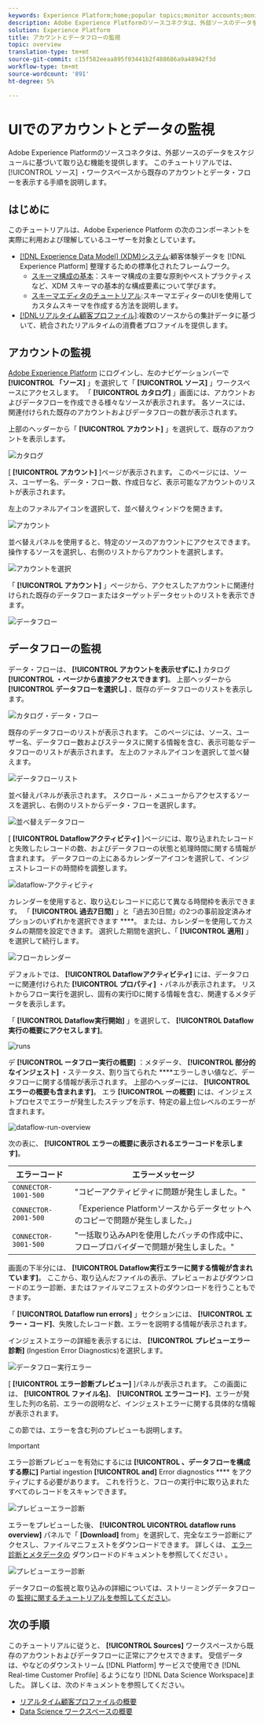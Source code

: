 ```yaml
---
keywords: Experience Platform;home;popular topics;monitor accounts;monitor dataflows;data flows
description: Adobe Experience Platformのソースコネクタは、外部ソースのデータをスケジュールに基づいて取り込む機能を提供します。 このチュートリアルでは、ソース・ワークスペースから既存のアカウントとデータ・フローを表示する手順を説明します。
solution: Experience Platform
title: アカウントとデータフローの監視
topic: overview
translation-type: tm+mt
source-git-commit: c15f582eeaa895f03441b2f488686a9a48942f3d
workflow-type: tm+mt
source-wordcount: '891'
ht-degree: 5%

---
```



# UIでのアカウントとデータの監視

Adobe Experience Platformのソースコネクタは、外部ソースのデータをスケジュールに基づいて取り込む機能を提供します。 このチュートリアルでは、 [!UICONTROL ソース] ・ワークスペースから既存のアカウントとデータ・フローを表示する手順を説明します。

## はじめに

このチュートリアルは、Adobe Experience Platform の次のコンポーネントを実際に利用および理解しているユーザーを対象としています。

- [[!DNL Experience Data Model] (XDM)システム](../../../xdm/home.md):顧客体験データを [!DNL Experience Platform] 整理するための標準化されたフレームワーク。
   - [スキーマ構成の基本](../../../xdm/schema/composition.md)：スキーマ構成の主要な原則やベストプラクティスなど、XDM スキーマの基本的な構成要素について学びます。
   - [スキーマエディタのチュートリアル](../../../xdm/tutorials/create-schema-ui.md):スキーマエディターのUIを使用してカスタムスキーマを作成する方法を説明します。
- [[!DNLリアルタイム顧客プロファイル]](../../../profile/home.md):複数のソースからの集計データに基づいて、統合されたリアルタイムの消費者プロファイルを提供します。

## アカウントの監視

[Adobe Experience Platform](https://platform.adobe.com) にログインし、左のナビゲーションバーで **[!UICONTROL 「ソース]** 」を選択して「 **[!UICONTROL ソース]** 」ワークスペースにアクセスします。 「 **[!UICONTROL カタログ]** 」画面には、アカウントおよびデータフローを作成できる様々なソースが表示されます。 各ソースには、関連付けられた既存のアカウントおよびデータフローの数が表示されます。

上部のヘッダーから「 **[!UICONTROL アカウント]** 」を選択して、既存のアカウントを表示します。

![カタログ](../../images/tutorials/monitor/catalog-accounts.png)

[ **[!UICONTROL アカウント]** ]ページが表示されます。 このページには、ソース、ユーザー名、データ・フロー数、作成日など、表示可能なアカウントのリストが表示されます。

左上のファネルアイコンを選択して、並べ替えウィンドウを開きます。

![アカウント](../../images/tutorials/monitor/accounts-list.png)

並べ替えパネルを使用すると、特定のソースのアカウントにアクセスできます。 操作するソースを選択し、右側のリストからアカウントを選択します。

![アカウントを選択](../../images/tutorials/monitor/accounts-sort.png)

「 **[!UICONTROL アカウント]** 」ページから、アクセスしたアカウントに関連付けられた既存のデータフローまたはターゲットデータセットのリストを表示できます。

![データフロー](../../images/tutorials/monitor/dataflows.png)

## データフローの監視

データ・フローは、 **[!UICONTROL アカウントを表示せずに、]** カタログ **[!UICONTROL ・ページから直接アクセスできます]**。 上部ヘッダーから **[!UICONTROL データフローを選択し]** 、既存のデータフローのリストを表示します。

![カタログ・データ・フロー](../../images/tutorials/monitor/catalog-dataflows.png)

既存のデータフローのリストが表示されます。 このページには、ソース、ユーザー名、データフロー数およびステータスに関する情報を含む、表示可能なデータフローのリストが表示されます。 左上のファネルアイコンを選択して並べ替えます。

![データフローリスト](../../images/tutorials/monitor/dataflows-list.png)

並べ替えパネルが表示されます。 スクロール・メニューからアクセスするソースを選択し、右側のリストからデータ・フローを選択します。

![並べ替えデータフロー](../../images/tutorials/monitor/dataflows-sort.png)

[ **[!UICONTROL Dataflowアクティビティ]** ]ページには、取り込まれたレコードと失敗したレコードの数、およびデータフローの状態と処理時間に関する情報が含まれます。 データフローの上にあるカレンダーアイコンを選択して、インジェストレコードの時間枠を調整します。

![dataflow-アクティビティ](../../images/tutorials/monitor/dataflow-activity.png)

カレンダーを使用すると、取り込むレコードに応じて異なる時間枠を表示できます。 「 **[!UICONTROL 過去7日間]** 」と「過去30日間」の2つの事前設定済みオプションのいずれかを選択できます ****。 または、カレンダーを使用してカスタムの期間を設定できます。 選択した期間を選択し、「 **[!UICONTROL 適用]** 」を選択して続行します。

![フローカレンダー](../../images/tutorials/monitor/flow-calendar.png)

デフォルトでは、 **[!UICONTROL Dataflowアクティビティ]** には、データフローに関連付けられた **[!UICONTROL プロパティ]** ・パネルが表示されます。 リストからフロー実行を選択し、固有の実行IDに関する情報を含む、関連するメタデータを表示します。

「 **[!UICONTROL Dataflow実行開始]** 」を選択して、 **[!UICONTROL Dataflow実行の概要にアクセスします]**。

![runs](../../images/tutorials/monitor/run-metadata.png)

デ **[!UICONTROL ータフロー実行の概要]** ：メタデータ、 **[!UICONTROL 部分的なインジェスト]** ・ステータス、割り当てられた ****&#x200B;エラーしきい値など、データフローに関する情報が表示されます。 上部のヘッダーには、 **[!UICONTROL エラーの概要も含まれます]**。 エラ **[!UICONTROL ーの概要]** には、インジェストプロセスでエラーが発生したステップを示す、特定の最上位レベルのエラーが含まれます。

![dataflow-run-overview](../../images/tutorials/monitor/dataflow-run-overview.png)

次の表に、 **[!UICONTROL エラーの概要に表示されるエラーコードを示します]**。

| エラーコード | エラーメッセージ |
| ---------- | ----------- |
| `CONNECTOR-1001-500` | &quot;コピーアクティビティに問題が発生しました。&quot; |
| `CONNECTOR-2001-500` | 「Experience Platformソースからデータセットへのコピーで問題が発生しました。」 |
| `CONNECTOR-3001-500` | &quot;一括取り込みAPIを使用したバッチの作成中に、フロープロバイダーで問題が発生しました。&quot; |

画面の下半分には、 **[!UICONTROL Dataflow実行エラーに関する情報が含まれています]**。 ここから、取り込んだファイルの表示、プレビューおよびダウンロードのエラー診断、またはファイルマニフェストのダウンロードを行うこともできます。

「 **[!UICONTROL Dataflow run errors]** 」セクションには、 **[!UICONTROL エラー・コード]**、失敗したレコード数、エラーを説明する情報が表示されます。

インジェストエラーの詳細を表示するには、 **[!UICONTROL プレビューエラー診断]** (Ingestion Error Diagnostics)を選択します。

![データフロー実行エラー](../../images/tutorials/monitor/dataflow-run-errors.png)

[ **[!UICONTROL エラー診断プレビュー]** ]パネルが表示されます。 この画面には、 **[!UICONTROL ファイル名]**、 **[!UICONTROL エラーコード]**、エラーが発生した列の名前、エラーの説明など、インジェストエラーに関する具体的な情報が表示されます。

この節では、エラーを含む列のプレビューも説明します。

>[!IMPORTANT]
>
>エラー診断プレビューを有効にするには **[!UICONTROL 、データフローを構成する際に]** Partial ingestion **[!UICONTROL and]** Error diagnostics **** をアクティブにする必要があります。 これを行うと、フローの実行中に取り込まれたすべてのレコードをスキャンできます。

![プレビューエラー診断](../../images/tutorials/monitor/preview-error-diagnostics.png)

エラーをプレビューした後、 **[!UICONTROL UICONTROL dataflow runs overview]** パネルで「 **[Download]** from」を選択して、完全なエラー診断にアクセスし、ファイルマニフェストをダウンロードできます。 詳しくは、 [エラー診断とメタデータの](../../../ingestion/batch-ingestion/partial.md#retrieve-errors) ダウンロードのドキュメントを参照してください [](../../../ingestion/batch-ingestion/partial.md#download-metadata) 。

![プレビューエラー診断](../../images/tutorials/monitor/download.png)

データフローの監視と取り込みの詳細については、ストリーミングデータフローの [監視に関するチュートリアルを参照してください](../../../ingestion/quality/monitor-data-flows.md)。

## 次の手順

このチュートリアルに従うと、 **[!UICONTROL Sources]** ワークスペースから既存のアカウントおよびデータフローに正常にアクセスできます。 受信データは、やなどのダウンストリーム [!DNL Platform] サービスで使用でき [!DNL Real-time Customer Profile] るようになり [!DNL Data Science Workspace]ました。 詳しくは、次のドキュメントを参照してください。

- [リアルタイム顧客プロファイルの概要](../../../profile/home.md)
- [Data Science ワークスペースの概要](../../../data-science-workspace/home.md)
